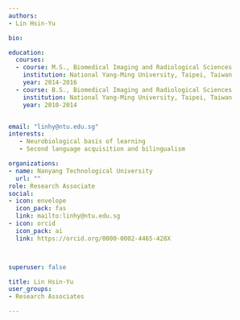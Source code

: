 ```yaml
---
authors:
- Lin Hsin-Yu

bio: 

education:
  courses:
  - course: M.S., Biomedical Imaging and Radiological Sciences
    institution: National Yang-Ming University, Taipei, Taiwan
    year: 2014-2016
  - course: B.S., Biomedical Imaging and Radiological Sciences
    institution: National Yang-Ming University, Taipei, Taiwan
    year: 2010-2014


email: "linhy@ntu.edu.sg"
interests:
   - Neurobiological basis of learning
   - Second language acquisition and bilingualism

organizations:
- name: Nanyang Technological University
  url: ""
role: Research Associate
social:
- icon: envelope
  icon_pack: fas
  link: mailto:linhy@ntu.edu.sg
- icon: orcid
  icon_pack: ai
  link: https://orcid.org/0000-0002-4465-428X



superuser: false

title: Lin Hsin-Yu
user_groups:
- Research Associates

---
```


